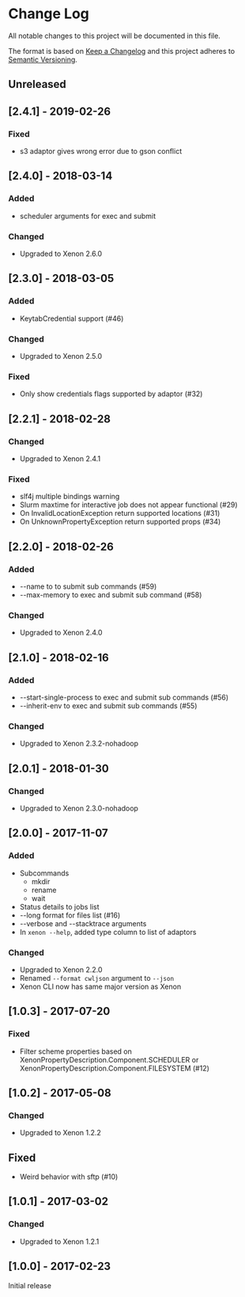 # Change Log
All notable changes to this project will be documented in this file.

The format is based on [Keep a Changelog](http://keepachangelog.com/)
and this project adheres to [Semantic Versioning](http://semver.org/).

## Unreleased

## [2.4.1] - 2019-02-26

### Fixed

 * s3 adaptor gives wrong error due to gson conflict

## [2.4.0] - 2018-03-14

### Added

* scheduler arguments for exec and submit

### Changed

* Upgraded to Xenon 2.6.0

## [2.3.0] - 2018-03-05

### Added

* KeytabCredential support (#46)

### Changed

* Upgraded to Xenon 2.5.0

### Fixed

* Only show credentials flags supported by adaptor (#32)

## [2.2.1] - 2018-02-28

### Changed

* Upgraded to Xenon 2.4.1

### Fixed

* slf4j multiple bindings warning
* Slurm maxtime for interactive job does not appear functional (#29)
* On InvalidLocationException return supported locations (#31)
* On UnknownPropertyException return supported props (#34)

## [2.2.0] - 2018-02-26

### Added

* --name to to submit sub commands (#59)
* --max-memory to exec and submit sub command (#58)

### Changed

* Upgraded to Xenon 2.4.0

## [2.1.0] - 2018-02-16

### Added

* --start-single-process to exec and submit sub commands (#56)
* --inherit-env to exec and submit sub commands (#55)

### Changed

* Upgraded to Xenon 2.3.2-nohadoop

## [2.0.1] - 2018-01-30

### Changed

* Upgraded to Xenon 2.3.0-nohadoop

## [2.0.0] - 2017-11-07

### Added

* Subcommands
  * mkdir
  * rename
  * wait
* Status details to jobs list
* --long format for files list (#16)
* --verbose and --stacktrace arguments
* In `xenon --help`, added type column to list of adaptors

### Changed

* Upgraded to Xenon 2.2.0
* Renamed `--format cwljson` argument to `--json`
* Xenon CLI now has same major version as Xenon

## [1.0.3] - 2017-07-20

### Fixed

* Filter scheme properties based on XenonPropertyDescription.Component.SCHEDULER or XenonPropertyDescription.Component.FILESYSTEM (#12)

## [1.0.2] - 2017-05-08

### Changed

* Upgraded to Xenon 1.2.2

## Fixed

* Weird behavior with sftp (#10)

## [1.0.1] - 2017-03-02

### Changed

* Upgraded to Xenon 1.2.1

## [1.0.0] - 2017-02-23

Initial release
